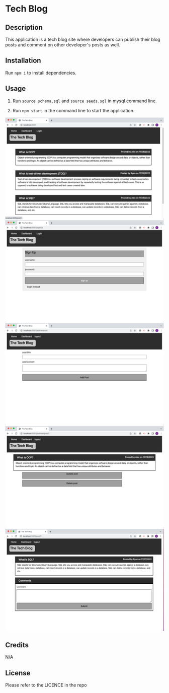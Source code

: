 # Tech Blog 

## Description

This application is a tech blog site where developers can publish their blog posts and comment on other developer's posts as well.


## Installation

Run `npm i` to install dependencies.

## Usage

1. Run `source schema.sql` and `source seeds.sql` in mysql command line.

2. Run `npm start` in the command line to start the application.

![screenshot-01](./public/images/screenshot-01.png)
![screenshot-02](./public/images/screenshot-02.png)
![screenshot-03](./public/images/screenshot-03.png)
![screenshot-04](./public/images/screenshot-04.png)
![screenshot-05](./public/images/screenshot-05.png)


## Credits

N/A

## License

Please refer to the LICENCE in the repo
